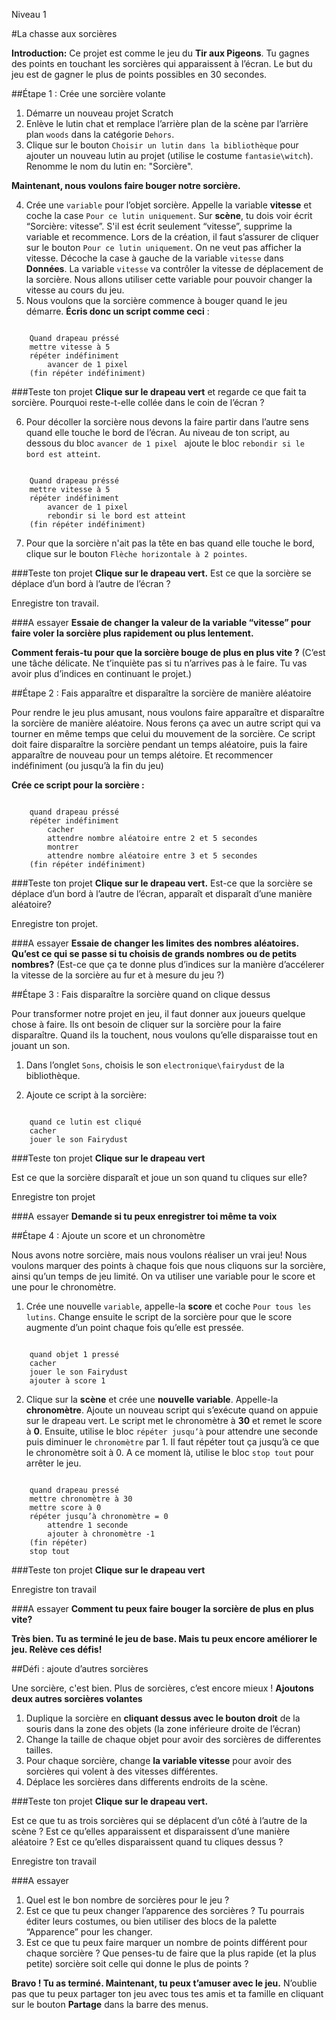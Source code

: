 Niveau 1

#La chasse aux sorcières

__Introduction:__
Ce projet est comme le jeu du __Tir aux Pigeons__. Tu gagnes des points en touchant les sorcières qui apparaissent à l’écran. Le but du jeu est de gagner le plus de points possibles en 30 secondes.

##Étape 1 : Crée une sorcière volante

1. Démarre un nouveau projet Scratch
2. Enlève le lutin chat et remplace l’arrière plan de la scène par l’arrière plan `woods` dans la catégorie `Dehors`.
3. Clique sur le bouton `Choisir un lutin dans la bibliothèque` pour ajouter un nouveau lutin au projet (utilise le costume `fantasie\witch`). Renomme le nom du lutin en: "Sorcière".

__Maintenant, nous voulons faire bouger notre sorcière.__

4. Crée une `variable` pour l’objet sorcière. Appelle la variable __vitesse__ et coche la case `Pour ce lutin uniquement`. Sur __scène__, tu dois voir écrit “Sorcière: vitesse”. S'il est écrit seulement “vitesse”, supprime la variable et recommence. Lors de la création, il faut s’assurer de cliquer sur le bouton `Pour ce lutin uniquement`. On ne veut pas afficher la vitesse. Décoche la case à gauche de la variable `vitesse` dans __Données__. La variable `vitesse` va contrôler la vitesse de déplacement de la sorcière. Nous allons utiliser cette variable pour pouvoir changer la vitesse au cours du jeu.
5. Nous voulons que la sorcière commence à bouger quand le jeu démarre. __Écris donc un script comme ceci__ :

```scratch

	Quand drapeau préssé
	mettre vitesse à 5
	répéter indéfiniment
		avancer de 1 pixel
	(fin répéter indéfiniment)
```
		
###Teste ton projet
__Clique sur le drapeau vert__ et regarde ce que fait ta sorcière. Pourquoi reste-t-elle collée dans le coin de l’écran ?

6. Pour décoller la sorcière nous devons la faire partir dans l’autre sens quand elle touche le bord de l’écran. Au niveau de ton script, au dessous du bloc `avancer de 1 pixel ` ajoute le bloc `rebondir si le bord est atteint`.

```scratch

	Quand drapeau préssé
	mettre vitesse à 5
	répéter indéfiniment
		avancer de 1 pixel
		rebondir si le bord est atteint
	(fin répéter indéfiniment)
```
7. Pour que la sorcière n'ait pas la tête en bas quand elle touche le bord, clique sur le bouton `Flèche horizontale à 2 pointes`. 

###Teste ton projet
__Clique sur le drapeau vert.__ 
Est ce que la sorcière se déplace d’un bord à l’autre de l’écran ?

Enregistre ton travail.

###A essayer
__Essaie de changer la valeur de la variable “vitesse” pour faire voler la sorcière plus rapidement ou plus lentement.__

__Comment ferais-tu pour que la sorcière bouge de plus en plus vite ?__
(C’est une tâche délicate. Ne t’inquiète pas si tu n’arrives pas à le faire. Tu vas avoir plus d’indices en continuant le projet.)

##Étape 2 : Fais apparaître et disparaître la sorcière de manière aléatoire

Pour rendre le jeu plus amusant, nous voulons faire apparaître et disparaître la sorcière de manière aléatoire. Nous ferons ça avec un autre script qui va tourner en même temps que celui du mouvement de la sorcière. Ce script doit faire disparaître la sorcière pendant un temps aléatoire, puis la faire apparaître de nouveau pour un temps alétoire. Et recommencer indéfiniment (ou jusqu’à la fin du jeu) 

__Crée ce script pour la sorcière :__

```scratch

	quand drapeau préssé
	répéter indéfiniment
		cacher
		attendre nombre aléatoire entre 2 et 5 secondes
		montrer
		attendre nombre aléatoire entre 3 et 5 secondes
	(fin répéter indéfiniment)
```
###Teste ton projet
__Clique sur le drapeau vert.__ 
Est-ce que la sorcière se déplace d’un bord à l’autre de l’écran, apparaît et disparaît d’une manière aléatoire?

Enregistre ton projet.

###A essayer
__Essaie de changer les limites des nombres aléatoires. Qu’est ce qui se passe si tu choisis de grands nombres ou de petits nombres?__
(Est-ce que ça te donne plus d’indices sur la manière d’accélerer la vitesse de la sorcière au fur et à mesure du jeu ?)

##Étape 3 : Fais disparaître la sorcière quand on clique dessus

Pour transformer notre projet en jeu, il faut donner aux joueurs quelque chose à faire. Ils ont besoin de cliquer sur la sorcière pour la faire disparaître. Quand ils la touchent, nous voulons qu’elle disparaisse tout en jouant un son.

1. Dans l’onglet `Sons`, choisis le son `electronique\fairydust` de la bibliothèque. 

2. Ajoute ce script à la sorcière:

```scratch

	quand ce lutin est cliqué
	cacher
	jouer le son Fairydust
```
###Teste ton projet
__Clique sur le drapeau vert__ 

Est ce que la sorcière disparaît et joue un son quand tu cliques sur elle?

Enregistre ton projet

###A essayer
__Demande si tu peux enregistrer toi même ta voix__

##Étape 4 : Ajoute un score et un chronomètre

Nous avons notre sorcière, mais nous voulons réaliser un vrai jeu! Nous voulons marquer des points à chaque fois que nous cliquons sur la sorcière, ainsi qu’un temps de jeu limité. On va utiliser une variable pour le score et une pour le chronomètre.


1. Crée une nouvelle `variable`, appelle-la __score__ et coche `Pour tous les lutins`. Change ensuite le script de la sorcière pour que le score augmente d’un point chaque fois qu’elle est pressée. 

```scratch

	quand objet 1 pressé
	cacher
	jouer le son Fairydust
	ajouter à score 1
```

2. Clique sur la __scène__ et crée une __nouvelle variable__. Appelle-la __chronomètre__. Ajoute un nouveau script qui s’exécute quand on appuie sur le drapeau vert. Le script met le chronomètre à __30__ et remet le score à __0__. Ensuite, utilise le bloc `répéter jusqu’à` pour attendre une seconde puis diminuer le `chronomètre` par 1. Il faut répéter tout ça jusqu’à ce que le chronomètre soit à 0. A ce moment là, utilise le bloc `stop tout` pour arrêter le jeu. 

```scratch

	quand drapeau pressé
	mettre chronomètre à 30
	mettre score à 0
	répéter jusqu’à chronomètre = 0
		attendre 1 seconde
		ajouter à chronomètre -1
	(fin répéter)
	stop tout
```


###Teste ton projet
__Clique sur le drapeau vert__ 

Enregistre ton travail

###A essayer
__Comment tu peux faire bouger la sorcière de plus en plus vite?__


__Très bien. Tu as terminé le jeu de base. Mais tu peux encore améliorer le jeu. Relève ces défis!__

##Défi : ajoute d’autres sorcières

Une sorcière, c'est bien. Plus de sorcières, c’est encore mieux ! __Ajoutons deux autres sorcières volantes__
1. Duplique la sorcière en __cliquant dessus avec le bouton droit__ de la souris dans la zone des objets (la zone inférieure droite de l’écran) 
2. Change la taille de chaque objet pour avoir des sorcières de differentes tailles.
3. Pour chaque sorcière, change __la variable vitesse__ pour avoir des sorcières qui volent à des vitesses différentes.
4. Déplace les sorcières dans differents endroits de la scène.

###Teste ton projet
__Clique sur le drapeau vert.__ 

Est ce que tu as trois sorcières qui se déplacent d’un côté à l’autre de la scène ? Est ce qu’elles apparaissent et disparaissent d’une manière aléatoire ? Est ce qu’elles disparaissent quand tu cliques dessus ? 

Enregistre ton travail

###A essayer
1. Quel est le bon nombre de sorcières pour le jeu ?
2. Est ce que tu peux changer l’apparence des sorcières ? Tu pourrais éditer leurs costumes, ou bien utiliser des blocs de la palette “Apparence” pour les changer.
3. Est ce que tu peux faire marquer un nombre de points différent pour chaque sorcière ? Que penses-tu de faire que la plus rapide (et la plus petite) sorcière soit celle qui donne le plus de points ?


__Bravo ! Tu as terminé. Maintenant, tu peux t’amuser avec le jeu.__
N’oublie pas que tu peux partager ton jeu avec tous tes amis et ta famille en cliquant sur le bouton __Partage__ dans la barre des menus.
